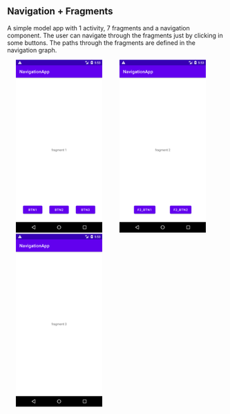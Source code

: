 ## Navigation + Fragments

A simple model app with 1 activity, 7 fragments and a navigation component.
The user can navigate through the fragments just by clicking in some buttons.
The paths through the fragments are defined in the navigation graph.

<img src="images/001.png" width="200" hspace="20"/><img src="images/002.png" width="200" hspace="20"/><img src="images/003.png" width="200" hspace="20"/>
